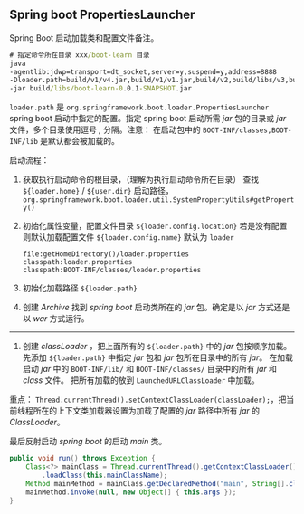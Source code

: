 ## Spring boot PropertiesLauncher

Spring Boot 启动加载类和配置文件备注。

```cmd
# 指定命令所在目录 xxx/boot-learn 目录
java 
-agentlib:jdwp=transport=dt_socket,server=y,suspend=y,address=8888
-Dloader.path=build/v1/v4.jar,build/v1/v1.jar,build/v2,build/libs/v3,build/libs/lib 
-jar build/libs/boot-learn-0.0.1-SNAPSHOT.jar
```

`loader.path` 是 `org.springframework.boot.loader.PropertiesLauncher` spring boot 启动中指定的配置。指定 spring boot 启动所需 *jar* 包的目录或 *jar* 文件，多个目录使用逗号 *,* 分隔。注意： 在启动包中的 `BOOT-INF/classes,BOOT-INF/lib` 是默认都会被加载的。

启动流程：

1. 获取执行启动命令的根目录，（理解为执行启动命令所在目录）
    查找 `${loader.home}` / `${user.dir}` 启动路径，`org.springframework.boot.loader.util.SystemPropertyUtils#getProperty()`
    
2. 初始化属性变量，配置文件目录 `${loader.config.location}`
    若是没有配置则默认加载配置文件 `${loader.config.name}` 默认为 `loader`

    ```
    file:getHomeDirectory()/loader.properties
    classpath:loader.properties
    classpath:BOOT-INF/classes/loader.properties
    ```

3. 初始化加载路径 `${loader.path}`

4. 创建 *Archive*
    找到 *spring boot* 启动类所在的 *jar* 包。确定是以 *jar* 方式还是以 *war* 方式运行。

---

1. 创建 *classLoader* ，把上面所有的 `${loader.path}` 中的 *jar* 包按顺序加载。
   先添加 `${loader.path}` 中指定 *jar* 包和 *jar* 包所在目录中的所有 *jar*。
   在加载启动 *jar* 中的 `BOOT-INF/lib/` 和 `BOOT-INF/classes/` 目录中的所有 *jar* 和 *class* 文件。
   把所有加载的放到 `LaunchedURLClassLoader` 中加载。

重点： `Thread.currentThread().setContextClassLoader(classLoader);`，把当前线程所在的上下文类加载器设置为加载了配置的 *jar* 路径中所有 *jar* 的 *ClassLoader*。

最后反射启动 *spring boot* 的启动 *main* 类。

```java
public void run() throws Exception {
    Class<?> mainClass = Thread.currentThread().getContextClassLoader()
        .loadClass(this.mainClassName);
    Method mainMethod = mainClass.getDeclaredMethod("main", String[].class);
    mainMethod.invoke(null, new Object[] { this.args });
}
```

